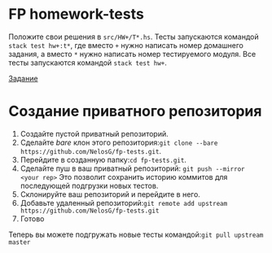 # FP homework-tests

Положите свои решения в ``src/HW+/T*.hs``. Тесты запускаются командой ``stack test hw+:t*``, где вместо ``+`` нужно написать номер домашнего задания, а вместо ``*`` нужно написать номер тестируемого модуля. Все тесты запускаются командой ``stack test hw+``.

[Задание](https://github.com/NelosG/fp-tests/blob/master/Task.md)

# Создание приватного репозитория

1. Создайте пустой приватный репозиторий.
2. Сделайте *bare* клон этого репозитория:```git clone --bare https://github.com/NelosG/fp-tests.git```.
3. Перейдите в созданную папку:```cd fp-tests.git```.
4. Сделайте пуш в ваш приватный репозиторий: ```git push --mirror <your rep>```
Это позволит сохранить историю коммитов для последующей подгрузки новых тестов.
6. Склонируйте ваш репозиторий и перейдите в него.
7. Добавьте удаленный репозиторий:```git remote add upstream https://github.com/NelosG/fp-tests.git```
8. Готово

Теперь вы можете подгружать новые тесты командой:```git pull upstream master```
